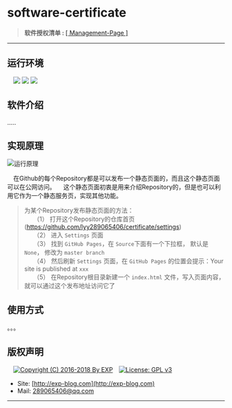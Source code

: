 # software-certificate

> <b>软件授权清单&nbsp;:&nbsp;</b>[[ Management-Page ]](https://lyy289065406.github.io/certificate/)

------

## 运行环境

　![](https://img.shields.io/badge/Platform-Windows%20x64-brightgreen.svg)  ![](https://img.shields.io/badge/Platform-Unix%20x64-brightgreen.svg)  ![](https://img.shields.io/badge/JDK-1.7%2B-brightgreen.svg)

## 软件介绍

.....


## 实现原理

![运行原理](https://raw.githubusercontent.com/lyy289065406/certificate/master/doc/01-%E8%BD%AF%E4%BB%B6%E6%8E%88%E6%9D%83%E6%A0%A1%E9%AA%8C%E5%8E%9F%E7%90%86.png)


　在Github的每个Repository都是可以发布一个静态页面的，而且这个静态页面可以在公网访问。
　这个静态页面初衷是用来介绍Repository的，但是也可以利用它作为一个静态服务页，实现其他功能。

> 为某个Repository发布静态页面的方法：
<br/>　　（1） 打开这个Repository的仓库首页(https://github.com/lyy289065406/certificate/settings)
<br/>　　（2） 进入 `Settings` 页面
<br/>　　（3） 找到 `GitHub Pages`，在 `Source`下面有一个下拉框， 默认是 `None`， 修改为 `master branch`
<br/>　　（4） 然后刷新 `Settings` 页面，在 `GitHub Pages` 的位置会提示：Your site is published at `xxx`
<br/>　　（5） 在Repository根目录新建一个 `index.html` 文件，写入页面内容，就可以通过这个发布地址访问它了


## 使用方式

。。。


## 版权声明

　[![Copyright (C) 2016-2018 By EXP](https://img.shields.io/badge/Copyright%20(C)-2006~2018%20By%20EXP-blue.svg)](http://exp-blog.com)　[![License: GPL v3](https://img.shields.io/badge/License-GPL%20v3-blue.svg)](https://www.gnu.org/licenses/gpl-3.0)

- Site: [http://exp-blog.com](http://exp-blog.com) 
- Mail: <a href="mailto:289065406@qq.com?subject=[EXP's Github]%20Your%20Question%20（请写下您的疑问）&amp;body=What%20can%20I%20help%20you?%20（需要我提供什么帮助吗？）">289065406@qq.com</a>


------
